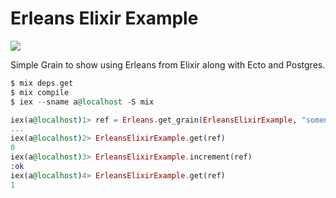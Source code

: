# Erleans Elixir Example

![](https://github.com/erleans/erleans_elixir_example/workflows/Erleans%20Elixir%20Example%20tests/badge.svg)

Simple Grain to show using Erleans from Elixir along with Ecto and Postgres.

``` elixir
$ mix deps.get
$ mix compile
$ iex --sname a@localhost -S mix

iex(a@localhost)1> ref = Erleans.get_grain(ErleansElixirExample, "somename")
...
iex(a@localhost)2> ErleansElixirExample.get(ref)
0
iex(a@localhost)3> ErleansElixirExample.increment(ref)
:ok
iex(a@localhost)4> ErleansElixirExample.get(ref)
1
```

